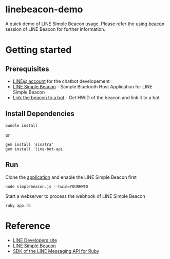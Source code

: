 # linebeacon-demo
A quick demo of LINE Simple Beacon usage.
Please refer the [using beacon](https://developers.line.me/en/docs/messaging-api/using-beacons/) session of LINE Beacon for further information.

# Getting started
## Prerequisites
* [LINE@ account](https://developers.line.me/console/register/messaging-api/provider/) for the chatbot developement 
* [LINE Simple Beacon](https://github.com/line/line-simple-beacon/tree/master/tools/line-simplebeacon-nodejs-sample) - Sample Bluetooth Host Application for LINE Simple Beacon
* [Link the beacon to a bot](https://admin-official.line.me/beacon/register#/) - Get HWID of the beacon and link it to a bot

## Install Dependencies  
```
bundle install
```
or 
```
gem install 'sinatra'
gem install 'line-bot-api'
```

## Run
Clone the [application](https://github.com/line/line-simple-beacon/tree/master/tools/line-simplebeacon-nodejs-sample) and enable the LINE Simple Beacon first 
```
node simplebeacon.js --hwid=YOURHWID
```
Start a webserver to process the webhook of LINE Simple Beacon
```
ruby app.rb
```

# Reference 
* [LINE Developers site](https://developers.line.me/en/)
* [LINE Simple Beacon](https://github.com/line/line-simple-beacon/tree/master/tools/line-simplebeacon-nodejs-sample)
* [SDK of the LINE Messaging API for Ruby](https://github.com/line/line-bot-sdk-ruby)
